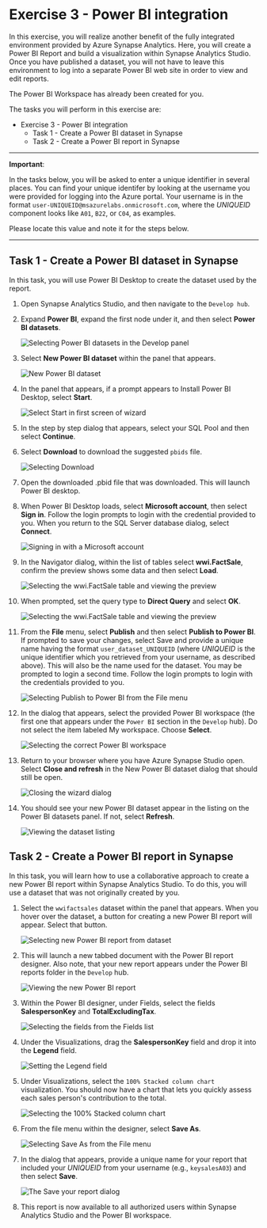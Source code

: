 # Exercise 3 - Power BI integration

In this exercise, you will realize another benefit of the fully integrated environment provided by Azure Synapse Analytics. Here, you will create a Power BI Report and build a visualization within Synapse Analytics Studio. Once you have published a dataset, you will not have to leave this environment to log into a separate Power BI web site in order to view and edit reports.

The Power BI Workspace has already been created for you.

The tasks you will perform in this exercise are:

- Exercise 3 - Power BI integration
  - Task 1 - Create a Power BI dataset in Synapse
  - Task 2 - Create a Power BI report in Synapse

---

**Important**:

In the tasks below, you will be asked to enter a unique identifier in several places. You can find your unique identifer by looking at the username you were provided for logging into the Azure portal. Your username is in the format `user-UNIQUEID@msazurelabs.onmicrosoft.com`, where the _UNIQUEID_ component looks like `A01`, `B22`, or `C04`, as examples.

Please locate this value and note it for the steps below.

---

## Task 1 - Create a Power BI dataset in Synapse

In this task, you will use Power BI Desktop to create the dataset used by the report.

1. Open Synapse Analytics Studio, and then navigate to the `Develop hub`.

2. Expand **Power BI**, expand the first node under it, and then select **Power BI datasets**.

   ![Selecting Power BI datasets in the Develop panel](media/ex03-pbi-menu.png "Select Power BI datasets")

3. Select **New Power BI dataset** within the panel that appears.

   ![New Power BI dataset](media/ex03-new-pbi-dataset.png "Select New Power BI dataset")

4. In the panel that appears, if a prompt appears to Install Power BI Desktop, select **Start**.

   ![Select Start in first screen of wizard](media/ex03-pbids-install-pbidesktop.png "Select Start")

5. In the step by step dialog that appears, select your SQL Pool and then select **Continue**.

6. Select **Download** to download the suggested `pbids` file.

   ![Selecting Download](media/ex03-download-pbid.png "Download file")

7. Open the downloaded .pbid file that was downloaded. This will launch Power BI desktop.

8. When Power BI Desktop loads, select **Microsoft account**, then select **Sign in**. Follow the login prompts to login with the credential provided to you. When you return to the SQL Server database dialog, select **Connect**.

   ![Signing in with a Microsoft account](media/ex03-login-pbi.png "Sign in")

9. In the Navigator dialog, within the list of tables select **wwi.FactSale**, confirm the preview shows some data and then select **Load**.

   ![Selecting the wwi.FactSale table and viewing the preview](media/ex03-load-table-pbi.png "Select table")

10. When prompted, set the query type to **Direct Query** and select **OK**.

    ![Selecting the wwi.FactSale table and viewing the preview](media/ex03-pbi-directquery.png "Set query type")

11. From the **File** menu, select **Publish** and then select **Publish to Power BI**. If prompted to save your changes, select Save and provide a unique name having the format `user_dataset_UNIQUEID` (where _UNIQUEID_ is the unique identifier which you retrieved from your username, as described above). This will also be the name used for the dataset. You may be prompted to login a second time. Follow the login prompts to login with the credentials provided to you.

    ![Selecting Publish to Power BI from the File menu](media/ex03-publish-menu.png "Publish to Power BI")

12. In the dialog that appears, select the provided Power BI workspace (the first one that appears under the `Power BI` section in the `Develop` hub). Do not select the item labeled My workspace. Choose **Select**.

    ![Selecting the correct Power BI workspace](media/ex03-select-workspace.png "Select workspace")

13. Return to your browser where you have Azure Synapse Studio open. Select **Close and refresh** in the New Power BI dataset dialog that should still be open.

    ![Closing the wizard dialog](media/ex03-close-and-refresh-pbids.png "Close the wizard")

14. You should see your new Power BI dataset appear in the listing on the Power BI datasets panel. If not, select **Refresh**.

    ![Viewing the dataset listing](media/ex03-view-new-dataset.png "Browse datasets")

## Task 2 - Create a Power BI report in Synapse

In this task, you will learn how to use a collaborative approach to create a new Power BI report within Synapse Analytics Studio. To do this, you will use a dataset that was not originally created by you.

1. Select the `wwifactsales` dataset within the panel that appears. When you hover over the dataset, a button for creating a new Power BI report will appear. Select that button.

   ![Selecting new Power BI report from dataset](media/ex03-select-new-power-bi-report.png "Select dataset")

2. This will launch a new tabbed document with the Power BI report designer. Also note, that your new report appears under the Power BI reports folder in the `Develop` hub.

   ![Viewing the new Power BI report](media/ex03-new-report-document.png "View report")

3. Within the Power BI designer, under Fields, select the fields **SalespersonKey** and **TotalExcludingTax**.

   ![Selecting the fields from the Fields list](media/ex03-pbi-choose-fields.png "Select fields")

4. Under the Visualizations, drag the **SalespersonKey** field and drop it into the **Legend** field.

   ![Setting the Legend field](media/ex03-pbi-set-legend.png "Set legend field")

5. Under Visualizations, select the `100% Stacked column chart` visualization. You should now have a chart that lets you quickly assess each sales person's contribution to the total.

   ![Selecting the 100% Stacked column chart](media/ex03-pbi-stacked-col-viz.png "Select chart type")

6. From the file menu within the designer, select **Save As**.

   ![Selecting Save As from the File menu](media/ex03-file-save-as.png "Save As")

7. In the dialog that appears, provide a unique name for your report that included your _UNIQUEID_ from your username (e.g., `keysalesA03`) and then select **Save**.

   ![The Save your report dialog](media/ex03-save-your-report.png "Save report")

8. This report is now available to all authorized users within Synapse Analytics Studio and the Power BI workspace.
